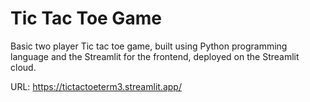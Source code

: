 # Tic Tac Toe Game
Basic two player Tic tac toe game, built using Python programming language and the Streamlit for the frontend, deployed on the Streamlit cloud.

URL: https://tictactoeterm3.streamlit.app/


